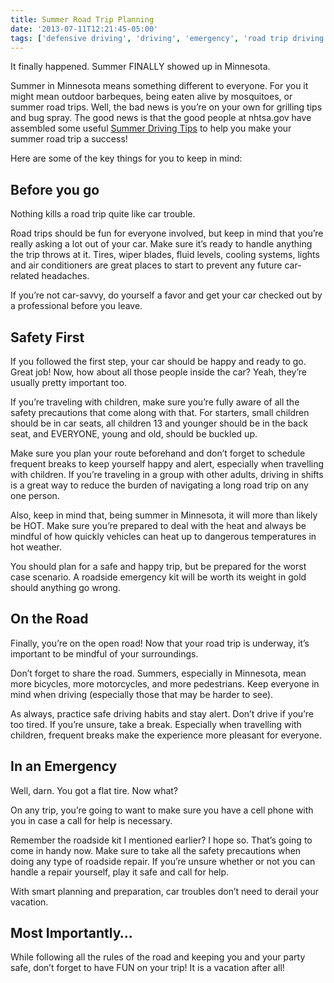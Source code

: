 ```yaml
---
title: Summer Road Trip Planning
date: '2013-07-11T12:21:45-05:00'
tags: ['defensive driving', 'driving', 'emergency', 'road trip driving tips', 'safe driving tips', 'safety', 'safety first', 'summer', 'summer driving', 'vehicle maintenance']
---
```

It finally happened. Summer FINALLY showed up in Minnesota.

Summer in Minnesota means something different to everyone. For you it might mean outdoor barbeques, being eaten alive by mosquitoes, or summer road trips. Well, the bad news is you’re on your own for grilling tips and bug spray. The good news is that the good people at nhtsa.gov have assembled some useful <a title="Summer Driving Tips" target="_blank" href="https://www.nhtsa.gov/summer-driving-tips">Summer Driving Tips</a> to help you make your summer road trip a success!

Here are some of the key things for you to keep in mind:

## Before you go

Nothing kills a road trip quite like car trouble.

Road trips should be fun for everyone involved, but keep in mind that you’re really asking a lot out of your car. Make sure it’s ready to handle anything the trip throws at it. Tires, wiper blades, fluid levels, cooling systems, lights and air conditioners are great places to start to prevent any future car-related headaches.

If you’re not car-savvy, do yourself a favor and get your car checked out by a professional before you leave.

## Safety First

If you followed the first step, your car should be happy and ready to go. Great job! Now, how about all those people inside the car? Yeah, they’re usually pretty important too.

If you’re traveling with children, make sure you’re fully aware of all the safety precautions that come along with that. For starters, small children should be in car seats, all children 13 and younger should be in the back seat, and EVERYONE, young and old, should be buckled up.

Make sure you plan your route beforehand and don’t forget to schedule frequent breaks to keep yourself happy and alert, especially when travelling with children. If you’re traveling in a group with other adults, driving in shifts is a great way to reduce the burden of navigating a long road trip on any one person.

Also, keep in mind that, being summer in Minnesota, it will more than likely be HOT. Make sure you’re prepared to deal with the heat and always be mindful of how quickly vehicles can heat up to dangerous temperatures in hot weather.

You should plan for a safe and happy trip, but be prepared for the worst case scenario. A roadside emergency kit will be worth its weight in gold should anything go wrong.

## On the Road

Finally, you’re on the open road! Now that your road trip is underway, it’s important to be mindful of your surroundings.

Don’t forget to share the road. Summers, especially in Minnesota, mean more bicycles, more motorcycles, and more pedestrians. Keep everyone in mind when driving (especially those that may be harder to see).

As always, practice safe driving habits and stay alert. Don’t drive if you’re too tired. If you’re unsure, take a break. Especially when travelling with children, frequent breaks make the experience more pleasant for everyone.

## In an Emergency

Well, darn. You got a flat tire. Now what?

On any trip, you’re going to want to make sure you have a cell phone with you in case a call for help is necessary.

Remember the roadside kit I mentioned earlier? I hope so. That’s going to come in handy now. Make sure to take all the safety precautions when doing any type of roadside repair. If you’re unsure whether or not you can handle a repair yourself, play it safe and call for help.

With smart planning and preparation, car troubles don’t need to derail your vacation.

## Most Importantly…

While following all the rules of the road and keeping you and your party safe, don’t forget to have FUN on your trip! It is a vacation after all!